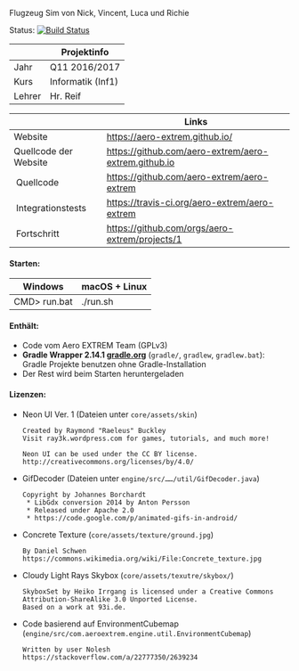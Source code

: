Flugzeug Sim von Nick, Vincent, Luca und Richie

Status: [![Build Status](https://travis-ci.org/aero-extrem/aero-extrem.svg?branch=master)](https://travis-ci.org/aero-extrem/aero-extrem)

|        | Projektinfo       |
| ------ | ----------------- |
| Jahr   | Q11 2016/2017     |
| Kurs   | Informatik (Inf1) |
| Lehrer | Hr. Reif          |

|                       | Links                                                |
| --------------------- | ---------------------------------------------------- |
| Website               | https://aero-extrem.github.io/                       |
| Quellcode der Website | https://github.com/aero-extrem/aero-extrem.github.io |
| Quellcode             | https://github.com/aero-extrem/aero-extrem           |
| Integrationstests     | https://travis-ci.org/aero-extrem/aero-extrem        |
| Fortschritt           | https://github.com/orgs/aero-extrem/projects/1       |

#### Starten:

| Windows      | macOS + Linux |
| ------------ | ------------- |
| CMD> run.bat | ./run.sh      |

#### Enthält:

* Code vom Aero EXTREM Team (GPLv3)
* __Gradle Wrapper 2.14.1 [gradle.org](https://gradle.org)__
  (`gradle/`, `gradlew`, `gradlew.bat`):
  Gradle Projekte benutzen ohne Gradle-Installation
* Der Rest wird beim Starten heruntergeladen

#### Lizenzen:

* Neon UI Ver. 1 (Dateien unter `core/assets/skin`)
	```
	Created by Raymond "Raeleus" Buckley
	Visit ray3k.wordpress.com for games, tutorials, and much more!
	
	Neon UI can be used under the CC BY license.
	http://creativecommons.org/licenses/by/4.0/
	```
* GifDecoder (Dateien unter `engine/src/……/util/GifDecoder.java`)
	```
	Copyright by Johannes Borchardt
	 * LibGdx conversion 2014 by Anton Persson
	 * Released under Apache 2.0
	 * https://code.google.com/p/animated-gifs-in-android/
	```
* Concrete Texture (`core/assets/texture/ground.jpg`)
	```
	By Daniel Schwen
	https://commons.wikimedia.org/wiki/File:Concrete_texture.jpg
	```
* Cloudy Light Rays Skybox (`core/assets/texutre/skybox/`)
	```
	SkyboxSet by Heiko Irrgang is licensed under a Creative Commons Attribution-ShareAlike 3.0 Unported License.
	Based on a work at 93i.de.
	```
* Code basierend auf EnvironmentCubemap (`engine/src/com.aeroextrem.engine.util.EnvironmentCubemap`)
	```
	Written by user Nolesh
	https://stackoverflow.com/a/22777350/2639234
	```